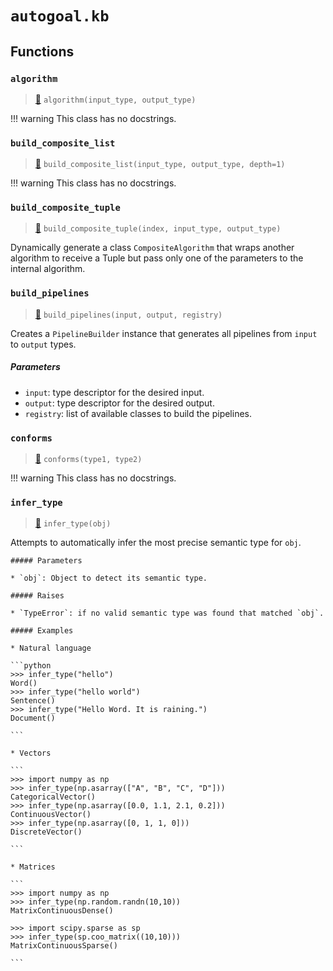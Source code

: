 # `autogoal.kb`

## Functions

### `algorithm`

> [📝](https://github.com/autogoal/autogoal/blob/master/autogoal/kb/_data.py#L11)
> `algorithm(input_type, output_type)`


!!! warning
    This class has no docstrings.

### `build_composite_list`

> [📝](https://github.com/autogoal/autogoal/blob/master/autogoal/kb/_data.py#L137)
> `build_composite_list(input_type, output_type, depth=1)`


!!! warning
    This class has no docstrings.

### `build_composite_tuple`

> [📝](https://github.com/autogoal/autogoal/blob/master/autogoal/kb/_data.py#L179)
> `build_composite_tuple(index, input_type, output_type)`


Dynamically generate a class `CompositeAlgorithm` that wraps
another algorithm to receive a Tuple but pass only one of the
parameters to the internal algorithm.

### `build_pipelines`

> [📝](https://github.com/autogoal/autogoal/blob/master/autogoal/kb/_algorithm.py#L11)
> `build_pipelines(input, output, registry)`


Creates a `PipelineBuilder` instance that generates all pipelines
from `input` to `output` types.

##### Parameters

- `input`: type descriptor for the desired input.
- `output`: type descriptor for the desired output.
- `registry`: list of available classes to build the pipelines.

### `conforms`

> [📝](https://github.com/autogoal/autogoal/blob/master/autogoal/kb/_data.py#L56)
> `conforms(type1, type2)`


!!! warning
    This class has no docstrings.

### `infer_type`

> [📝](https://github.com/autogoal/autogoal/blob/master/autogoal/kb/_data.py#L239)
> `infer_type(obj)`

Attempts to automatically infer the most precise semantic type for `obj`.

    ##### Parameters

    * `obj`: Object to detect its semantic type.

    ##### Raises

    * `TypeError`: if no valid semantic type was found that matched `obj`.

    ##### Examples

    * Natural language

    ```python
    >>> infer_type("hello")
    Word()
    >>> infer_type("hello world")
    Sentence()
    >>> infer_type("Hello Word. It is raining.")
    Document()

    ```

    * Vectors

    ```
    >>> import numpy as np
    >>> infer_type(np.asarray(["A", "B", "C", "D"]))
    CategoricalVector()
    >>> infer_type(np.asarray([0.0, 1.1, 2.1, 0.2]))
    ContinuousVector()
    >>> infer_type(np.asarray([0, 1, 1, 0]))
    DiscreteVector()

    ```

    * Matrices

    ```
    >>> import numpy as np
    >>> infer_type(np.random.randn(10,10))
    MatrixContinuousDense()

    >>> import scipy.sparse as sp
    >>> infer_type(sp.coo_matrix((10,10)))
    MatrixContinuousSparse()

    ```

